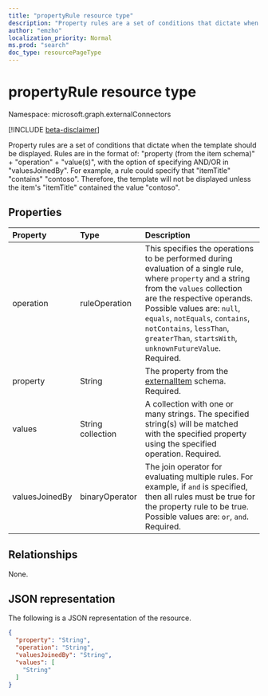 ```yaml
---
title: "propertyRule resource type"
description: "Property rules are a set of conditions that dictate when the template should be displayed."
author: "emzho"
localization_priority: Normal
ms.prod: "search"
doc_type: resourcePageType
---
```


# propertyRule resource type

Namespace: microsoft.graph.externalConnectors

[!INCLUDE [beta-disclaimer](../../includes/beta-disclaimer.md)]

Property rules are a set of conditions that dictate when the template should be displayed. Rules are in the format of: "property (from the item schema)" + "operation" + "value(s)", with the option of specifying AND/OR in "valuesJoinedBy". For example, a rule could specify that "itemTitle" "contains" "contoso". Therefore, the template will not be displayed unless the item's "itemTitle" contained the value "contoso".

## Properties
|Property|Type|Description|
|:---|:---|:---|
|operation|ruleOperation|This specifies the operations to be performed during evaluation of a single rule, where `property` and a string from the `values` collection are the respective operands. Possible values are: `null`, `equals`, `notEquals`, `contains`, `notContains`, `lessThan`, `greaterThan`, `startsWith`, `unknownFutureValue`. Required.|
|property|String|The property from the [externalItem](../resources/externalconnectors-externalitem.md) schema. Required.|
|values|String collection|A collection with one or many strings. The specified string(s) will be matched with the specified property using the specified operation. Required.|
|valuesJoinedBy|binaryOperator|The join operator for evaluating multiple rules. For example, if `and` is specified, then all rules must be true for the property rule to be true. Possible values are: `or`, `and`. Required.|

## Relationships
None.

## JSON representation
The following is a JSON representation of the resource.
<!-- {
  "blockType": "resource",
  "@odata.type": "microsoft.graph.externalConnectors.propertyRule"
}
-->
``` json
{
  "property": "String",
  "operation": "String",
  "valuesJoinedBy": "String",
  "values": [
    "String"
  ]
}
```

